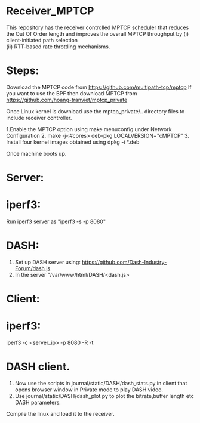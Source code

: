 # Receiver_MPTCP
This repository has the receiver controlled MPTCP scheduler that reduces the Out Of Order length and improves the overall MPTCP throughput by
 (i)   client-initiated   path   selection  
 (ii)  RTT-based  rate  throttling  mechanisms. 

# Steps:

Download the MPTCP code from https://github.com/multipath-tcp/mptcp
If you want to use the BPF then download MPTCP from https://github.com/hoang-tranviet/mptcp_private

Once Linux kernel is download use the mptcp_private/.. directory files to include receiver controller.

1.Enable the MPTCP option using make menuconfig under Network Configuration
2. make -j<#cores> deb-pkg LOCALVERSION="cMPTCP"
3. Install four kernel images obtained using dpkg -i *.deb

Once machine boots up.

# Server:

# iperf3:
Run iperf3 server as "iperf3 -s -p 8080" 
 
# DASH:
  1. Set up DASH server using:
   https://github.com/Dash-Industry-Forum/dash.js
  2. In the server "/var/www/html/DASH/<dash.js> 

# Client:

# iperf3: 
iperf3 -c <server_ip> -p 8080 -R -t <duration>

# DASH client.
1. Now use the scripts in journal/static/DASH/dash_stats.py in client that opens browser window in Private mode to play DASH video.
2. Use journal/static/DASH/dash_plot.py to plot the bitrate,buffer length etc DASH parameters.

Compile the linux and load it to the receiver.
